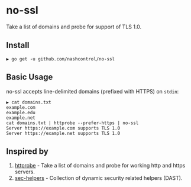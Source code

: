 # no-ssl

Take a list of domains and probe for support of TLS 1.0.

## Install

```
▶ go get -u github.com/nashcontrol/no-ssl
```

## Basic Usage

no-ssl accepts line-delimited domains (prefixed with HTTPS) on `stdin`:

```
▶ cat domains.txt
example.com
example.edu
example.net
cat domains.txt | httprobe --prefer-https | no-ssl
Server https://example.com supports TLS 1.0
Server https://example.net supports TLS 1.0
```

## Inspired by

1. [httprobe](https://github.com/tomnomnom/httprobe) - Take a list of domains and probe for working http and https servers. 
2. [sec-helpers](https://github.com/vwt-digital/sec-helpers) - Collection of dynamic security related helpers (DAST).